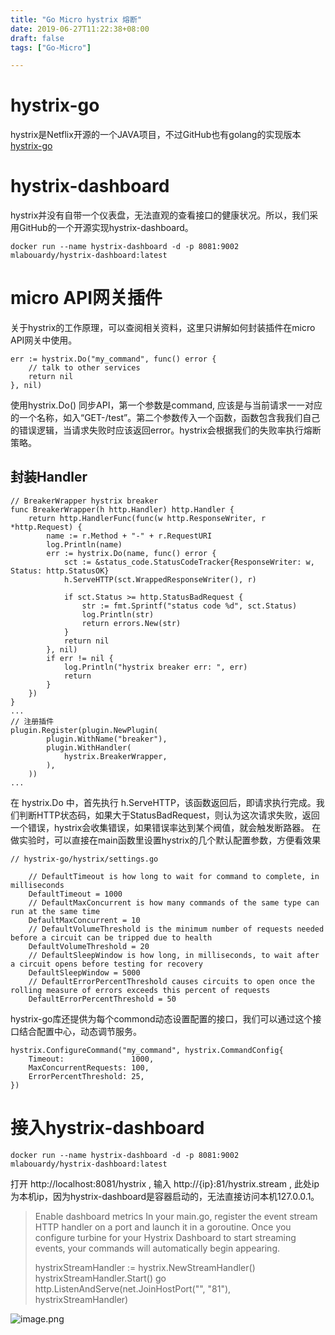 ```yaml
---
title: "Go Micro hystrix 熔断"
date: 2019-06-27T11:22:38+08:00
draft: false
tags: ["Go-Micro"]

---
```


# hystrix-go

hystrix是Netflix开源的一个JAVA项目，不过GitHub也有golang的实现版本[hystrix-go](https://github.com/afex/hystrix-go)

# hystrix-dashboard

hystrix并没有自带一个仪表盘，无法直观的查看接口的健康状况。所以，我们采用GitHub的一个开源实现hystrix-dashboard。

```
docker run --name hystrix-dashboard -d -p 8081:9002 mlabouardy/hystrix-dashboard:latest
```

# micro API网关插件

关于hystrix的工作原理，可以查阅相关资料，这里只讲解如何封装插件在micro API网关中使用。

```
err := hystrix.Do("my_command", func() error {
	// talk to other services
	return nil
}, nil)
```

使用hystrix.Do() 同步API，第一个参数是command, 应该是与当前请求一一对应的一个名称，如入“GET-/test”。第二个参数传入一个函数，函数包含我我们自己的错误逻辑，当请求失败时应该返回error。hystrix会根据我们的失败率执行熔断策略。

## 封装Handler

```
// BreakerWrapper hystrix breaker
func BreakerWrapper(h http.Handler) http.Handler {
	return http.HandlerFunc(func(w http.ResponseWriter, r *http.Request) {
		name := r.Method + "-" + r.RequestURI
		log.Println(name)
		err := hystrix.Do(name, func() error {
			sct := &status_code.StatusCodeTracker{ResponseWriter: w, Status: http.StatusOK}
			h.ServeHTTP(sct.WrappedResponseWriter(), r)

			if sct.Status >= http.StatusBadRequest {
				str := fmt.Sprintf("status code %d", sct.Status)
				log.Println(str)
				return errors.New(str)
			}
			return nil
		}, nil)
		if err != nil {
			log.Println("hystrix breaker err: ", err)
			return
		}
	})
}
...
// 注册插件
plugin.Register(plugin.NewPlugin(
		plugin.WithName("breaker"),
		plugin.WithHandler(
			hystrix.BreakerWrapper,
		),
	))
...
```

在 hystrix.Do 中，首先执行 h.ServeHTTP，该函数返回后，即请求执行完成。我们判断HTTP状态码，如果大于StatusBadRequest，则认为这次请求失败，返回一个错误，hystrix会收集错误，如果错误率达到某个阀值，就会触发断路器。
在做实验时，可以直接在main函数里设置hystrix的几个默认配置参数，方便看效果

```
// hystrix-go/hystrix/settings.go

	// DefaultTimeout is how long to wait for command to complete, in milliseconds
	DefaultTimeout = 1000
	// DefaultMaxConcurrent is how many commands of the same type can run at the same time
	DefaultMaxConcurrent = 10
	// DefaultVolumeThreshold is the minimum number of requests needed before a circuit can be tripped due to health
	DefaultVolumeThreshold = 20
	// DefaultSleepWindow is how long, in milliseconds, to wait after a circuit opens before testing for recovery
	DefaultSleepWindow = 5000
	// DefaultErrorPercentThreshold causes circuits to open once the rolling measure of errors exceeds this percent of requests
	DefaultErrorPercentThreshold = 50

```

hystrix-go库还提供为每个commond动态设置配置的接口，我们可以通过这个接口结合配置中心，动态调节服务。

```
hystrix.ConfigureCommand("my_command", hystrix.CommandConfig{
	Timeout:               1000,
	MaxConcurrentRequests: 100,
	ErrorPercentThreshold: 25,
})
```

# 接入hystrix-dashboard

    docker run --name hystrix-dashboard -d -p 8081:9002 mlabouardy/hystrix-dashboard:latest

 打开 http://localhost:8081/hystrix , 输入 http://{ip}:81/hystrix.stream , 此处ip为本机ip，因为hystrix-dashboard是容器启动的，无法直接访问本机127.0.0.1。

 > Enable dashboard metrics
 > In your main.go, register the event stream HTTP handler on a port and launch it in a goroutine. Once you configure turbine for your Hystrix Dashboard to start streaming events, your commands will automatically begin appearing.
 >
 > hystrixStreamHandler := hystrix.NewStreamHandler()
 > hystrixStreamHandler.Start()
 > go http.ListenAndServe(net.JoinHostPort("", "81"), hystrixStreamHandler)

![image.png](https://cdn.jsdelivr.net/gh/Allenxuxu/blog/img/image-32b71ce3.png)

